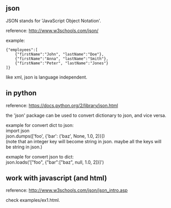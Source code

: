 json
-------------

JSON stands for 'JavaScript Object Notation'.

reference: http://www.w3schools.com/json/

example:  
```
{"employees":[
    {"firstName":"John", "lastName":"Doe"},
    {"firstName":"Anna", "lastName":"Smith"},
    {"firstName":"Peter", "lastName":"Jones"}
]}
```

like xml, json is language independent.


in python
-----------------

reference: https://docs.python.org/2/library/json.html

the 'json' package can be used to convert dictionary to json, and vice versa.

example for convert dict to json:   
import json  
json.dumps(['foo', {'bar': ('baz', None, 1.0, 2)}])  
(note that an integer key will become string in json. 
maybe all the keys will be string in json.)

exmaple for convert json to dict:  
json.loads('["foo", {"bar":["baz", null, 1.0, 2]}]')


work with javascript (and html)
-------------------------

reference: http://www.w3schools.com/json/json_intro.asp

check examples/ex1.html.
